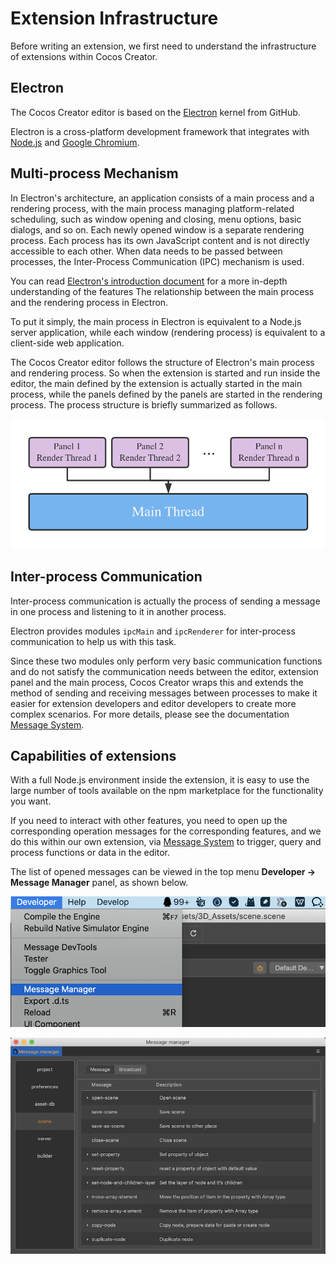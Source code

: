 # Extension Infrastructure

Before writing an extension, we first need to understand the infrastructure of extensions within Cocos Creator.

## Electron

The Cocos Creator editor is based on the [Electron](https://github.com/atom/electron) kernel from GitHub.

Electron is a cross-platform development framework that integrates with [Node.js](https://nodejs.org/) and [Google Chromium](https://github.com/chromium/chromium).

## Multi-process Mechanism

In Electron's architecture, an application consists of a main process and a rendering process, with the main process managing platform-related scheduling, such as window opening and closing, menu options, basic dialogs, and so on. Each newly opened window is a separate rendering process. Each process has its own JavaScript content and is not directly accessible to each other. When data needs to be passed between processes, the Inter-Process Communication (IPC) mechanism is used.

You can read [Electron's introduction document](https://github.com/atom/electron/blob/master/docs/tutorial/quick-start.md) for a more in-depth understanding of the features The relationship between the main process and the rendering process in Electron.

To put it simply, the main process in Electron is equivalent to a Node.js server application, while each window (rendering process) is equivalent to a client-side web application.

The Cocos Creator editor follows the structure of Electron's main process and rendering process. So when the extension is started and run inside the editor, the main defined by the extension is actually started in the main process, while the panels defined by the panels are started in the rendering process. The process structure is briefly summarized as follows.

![electron-process](./image/electron-process.png)

## Inter-process Communication

Inter-process communication is actually the process of sending a message in one process and listening to it in another process.

Electron provides modules `ipcMain` and `ipcRenderer` for inter-process communication to help us with this task.

Since these two modules only perform very basic communication functions and do not satisfy the communication needs between the editor, extension panel and the main process, Cocos Creator wraps this and extends the method of sending and receiving messages between processes to make it easier for extension developers and editor developers to create more complex scenarios. For more details, please see the documentation [Message System](./messages.md).

## Capabilities of extensions

With a full Node.js environment inside the extension, it is easy to use the large number of tools available on the npm marketplace for the functionality you want.

If you need to interact with other features, you need to open up the corresponding operation messages for the corresponding features, and we do this within our own extension, via [Message System](./messages.md) to trigger, query and process functions or data in the editor.

The list of opened messages can be viewed in the top menu **Developer -> Message Manager** panel, as shown below.

![extension-message-mgr-menu](./image/extension-message-mgr-menu.png)

![extension-message-mgr-panel](./image/extension-message-mgr-panel.png)
